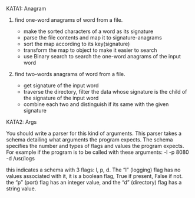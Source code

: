 KATA1: Anagram

1. find one-word anagrams of word from a file.
   - make the sorted characters of a word as its signature
   - parse the file contents and map it to signature-anagrams 
   - sort the map according to its key(signature) 
   - transform the map to object to make it easier to search
   - use Binary search to search the one-word anagrams of the input word

2. find two-words anagrams of word from a file.
   - get signature of the input word
   - traverse the directory, filter the data whose signature is the child of the signature of the input word
   - combine each two and distinguish if its same with the given signature
   
   
KATA2: Args

You should write a parser for this kind of arguments. This parser takes a schema detailing what arguments the program expects. 
The schema specifies the number and types of flags and values the program expects.
For example if the program is to be called with these arguments:
    -l -p 8080 -d /usr/logs
    
this indicates a schema with 3 flags: l, p, d. The “l” (logging) flag has no values associated with it, it is a boolean flag, 
True if present, False if not. the “p” (port) flag has an integer value, and the “d” (directory) flag has a string value.
